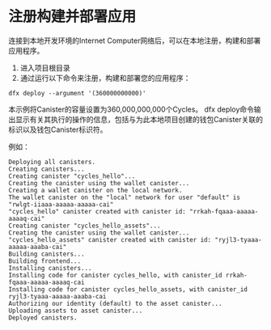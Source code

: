 # 注册构建并部署应用



连接到本地开发环境的Internet Computer网络后，可以在本地注册，构建和部署应用程序。

1. 进入项目根目录
2. 通过运行以下命令来注册，构建和部署您的应用程序：

```text
dfx deploy --argument '(360000000000)'
```

本示例将Canister的容量设置为360,000,000,000个Cycles。 dfx deploy命令输出显示有关其执行的操作的信息，包括与为此本地项目创建的钱包Canister关联的标识以及钱包Canister标识符。

例如：

```text
Deploying all canisters.
Creating canisters...
Creating canister "cycles_hello"...
Creating the canister using the wallet canister...
Creating a wallet canister on the local network.
The wallet canister on the "local" network for user "default" is "rwlgt-iiaaa-aaaaa-aaaaa-cai"
"cycles_hello" canister created with canister id: "rrkah-fqaaa-aaaaa-aaaaq-cai"
Creating canister "cycles_hello_assets"...
Creating the canister using the wallet canister...
"cycles_hello_assets" canister created with canister id: "ryjl3-tyaaa-aaaaa-aaaba-cai"
Building canisters...
Building frontend...
Installing canisters...
Installing code for canister cycles_hello, with canister_id rrkah-fqaaa-aaaaa-aaaaq-cai
Installing code for canister cycles_hello_assets, with canister_id ryjl3-tyaaa-aaaaa-aaaba-cai
Authorizing our identity (default) to the asset canister...
Uploading assets to asset canister...
Deployed canisters.
```

